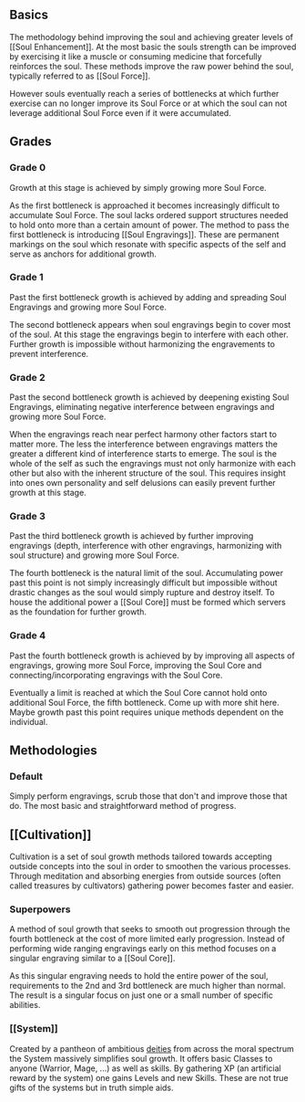 ## Basics

The methodology behind improving the soul and achieving greater levels of [[Soul Enhancement]]. At the most basic the souls strength can be improved by exercising it like a muscle or consuming medicine that forcefully reinforces the soul. These methods improve the raw power behind the soul, typically referred to as [[Soul Force]]. 

However souls eventually reach a series of bottlenecks at which further exercise can no longer improve its Soul Force or at which the soul can not leverage additional Soul Force even if it were accumulated.

## Grades
### Grade 0

Growth at this stage is achieved by simply growing more Soul Force.

As the first bottleneck is approached it becomes increasingly difficult to accumulate Soul Force. The soul lacks ordered support structures needed to hold onto more than a certain amount of power. The method to pass the first bottleneck is introducing [[Soul Engravings]]. These are permanent markings on the soul which resonate with specific aspects of the self and serve as anchors for additional growth.

### Grade 1

Past the first bottleneck growth is achieved by adding and spreading Soul Engravings and growing more Soul Force.

The second bottleneck appears when soul engravings begin to cover most of the soul. At this stage the engravings begin to interfere with each other. Further growth is impossible without harmonizing the engravements to prevent interference.

### Grade 2

Past the second bottleneck growth is achieved by deepening existing Soul Engravings, eliminating negative interference between engravings and growing more Soul Force.

When the engravings reach near perfect harmony other factors start to matter more. The less the interference between engravings matters the greater a different kind of interference starts to emerge. The soul is the whole of the self as such the engravings must not only harmonize with each other but also with the inherent structure of the soul. This requires insight into ones own personality and self delusions can easily prevent further growth at this stage.

### Grade 3

Past the third bottleneck growth is achieved by further improving engravings (depth, interference with other engravings, harmonizing with soul structure) and growing more Soul Force.

The fourth bottleneck is the natural limit of the soul. Accumulating power past this point is not simply increasingly difficult but impossible without drastic changes as the soul would simply rupture and destroy itself. To house the additional power a [[Soul Core]] must be formed which servers as the foundation for further growth.

### Grade 4

Past the fourth bottleneck growth is achieved by by improving all aspects of engravings, growing more Soul Force, improving the Soul Core and connecting/incorporating engravings with the Soul Core.

Eventually a limit is reached at which the Soul Core cannot hold onto additional Soul Force, the fifth bottleneck. Come up with more shit here. Maybe growth past this point requires unique methods dependent on the individual. 

## Methodologies

### Default

Simply perform engravings, scrub those that don't and improve those that do. The most basic and straightforward method of progress.

## [[Cultivation]]

Cultivation is a set of soul growth methods tailored towards accepting outside concepts into the soul in order to smoothen the various processes. Through meditation and absorbing energies from outside sources (often called treasures by cultivators) gathering power becomes faster and easier.

### Superpowers

A method of soul growth that seeks to smooth out progression through the fourth bottleneck at the cost of more limited early progression. Instead of performing wide ranging engravings early on this method focuses on a singular engraving similar to a [[Soul Core]]. 

As this singular engraving needs to hold the entire power of the soul, requirements to the 2nd and 3rd bottleneck are much higher than normal. The result is a singular focus on just one or a small number of specific abilities.

### [[System]]

Created by a pantheon of ambitious [deities](Deity.md) from across the moral spectrum the System massively simplifies soul growth. It offers basic Classes to anyone (Warrior, Mage, ...) as well as skills. By gathering XP (an artificial reward by the system) one gains Levels and new Skills. These are not true gifts of the systems but in truth simple aids.